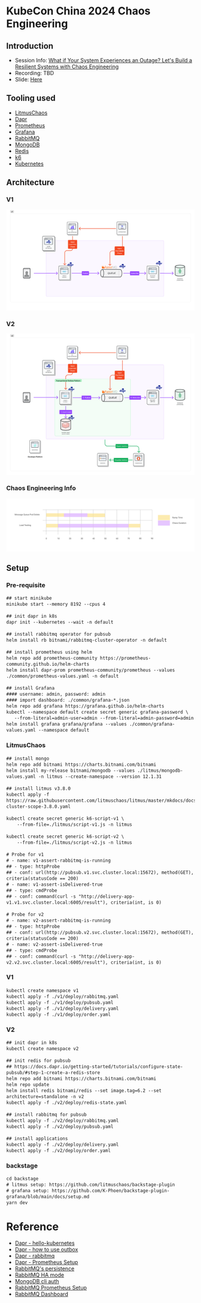 # KubeCon China 2024 Chaos Engineering

## Introduction
- Session Info: [What if Your System Experiences an Outage? Let's Build a Resilient Systems with Chaos Engineering](https://sched.co/1eYaZ)
- Recording: TBD
- Slide: [Here](./resources/kubecon_china_What_if_Your_System_Experiences_an_Outage_v1.pdf)

## Tooling used
- [LitmusChaos](https://litmuschaos.io/)
- [Dapr](https://dapr.io/)
- [Prometheus](https://prometheus.io/)
- [Grafana](https://grafana.com/)
- [RabbitMQ](https://www.rabbitmq.com/)
- [MongoDB](https://www.mongodb.com/)
- [Redis](https://redis.io/)
- [k6](https://k6.io/)
- [Kubernetes](https://kubernetes.io/)

## Architecture

### V1
![v1](./img/v1.png)
### V2
![v2](./img/v2.png)

### Chaos Engineering Info

![duration](img/observations.png)

## Setup

### Pre-requisite

```shell
## start minikube
minikube start --memory 8192 --cpus 4 

## init dapr in k8s
dapr init --kubernetes --wait -n default

## install rabbitmq operator for pubsub
helm install rb bitnami/rabbitmq-cluster-operator -n default

## install prometheus using helm
helm repo add prometheus-community https://prometheus-community.github.io/helm-charts
helm install dapr-prom prometheus-community/prometheus --values ./common/prometheus-values.yaml -n default

## install Grafana
#### username: admin, password: admin
#### import dashboard: ./common/grafana-*.json
helm repo add grafana https://grafana.github.io/helm-charts
kubectl --namespace default create secret generic grafana-password \
   --from-literal=admin-user=admin --from-literal=admin-password=admin
helm install grafana grafana/grafana --values ./common/grafana-values.yaml --namespace default
```

### LitmusChaos

```shell
## install mongo
helm repo add bitnami https://charts.bitnami.com/bitnami
helm install my-release bitnami/mongodb --values ./litmus/mongodb-values.yaml -n litmus --create-namespace --version 12.1.31

## install litmus v3.8.0
kubectl apply -f https://raw.githubusercontent.com/litmuschaos/litmus/master/mkdocs/docs/3.8.0/litmus-cluster-scope-3.8.0.yaml

kubectl create secret generic k6-script-v1 \
    --from-file=./litmus/script-v1.js -n litmus
    
kubectl create secret generic k6-script-v2 \
    --from-file=./litmus/script-v2.js -n litmus
    
# Probe for v1
# - name: v1-assert-rabbitmq-is-running
## - type: httpProbe
## - conf: url(http://pubsub.v1.svc.cluster.local:15672), method(GET), criteria(statusCode == 200)
# - name: v1-assert-isDelivered-true
## - type: cmdProbe
## - conf: command(curl -s "http://delivery-app-v1.v1.svc.cluster.local:6005/result"), criteria(int, is 0)

# Probe for v2
# - name: v2-assert-rabbitmq-is-running
## - type: httpProbe
## - conf: url(http://pubsub.v2.svc.cluster.local:15672), method(GET), criteria(statusCode == 200)
# - name: v2-assert-isDelivered-true
## - type: cmdProbe
## - conf: command(curl -s "http://delivery-app-v2.v2.svc.cluster.local:6005/result"), criteria(int, is 0)
```

### V1
```shell
kubectl create namespace v1
kubectl apply -f ./v1/deploy/rabbitmq.yaml
kubectl apply -f ./v1/deploy/pubsub.yaml
kubectl apply -f ./v1/deploy/delivery.yaml
kubectl apply -f ./v1/deploy/order.yaml
```

### V2

```shell
## init dapr in k8s
kubectl create namespace v2

## init redis for pubsub
## https://docs.dapr.io/getting-started/tutorials/configure-state-pubsub/#step-1-create-a-redis-store
helm repo add bitnami https://charts.bitnami.com/bitnami
helm repo update
helm install redis bitnami/redis --set image.tag=6.2 --set architecture=standalone -n v2
kubectl apply -f ./v2/deploy/redis-state.yaml

## install rabbitmq for pubsub
kubectl apply -f ./v2/deploy/rabbitmq.yaml
kubectl apply -f ./v2/deploy/pubsub.yaml

## install applications
kubectl apply -f ./v2/deploy/delivery.yaml
kubectl apply -f ./v2/deploy/order.yaml
```

### backstage

```shell
cd backstage
# litmus setup: https://github.com/litmuschaos/backstage-plugin
# grafana setup: https://github.com/K-Phoen/backstage-plugin-grafana/blob/main/docs/setup.md
yarn dev
```

# Reference
- [Dapr - hello-kubernetes](https://github.com/dapr/quickstarts/tree/master/tutorials/hello-kubernetes)
- [Dapr - how to use outbox](https://docs.dapr.io/developing-applications/building-blocks/state-management/howto-outbox/)
- [Dapr - rabbitmq](https://docs.dapr.io/reference/components-reference/supported-pubsub/setup-rabbitmq/)
- [Dapr - Prometheus Setup](https://docs.dapr.io/operations/observability/metrics/prometheus/)
- [RabbitMQ's persistence](https://www.rabbitmq.com/kubernetes/operator/using-operator#persistence)
- [RabbitMQ HA mode](https://www.infracloud.io/blogs/setup-rabbitmq-ha-mode-kubernetes-operator/)
- [MongoDB cli auth](https://medium.com/@yasiru.13/mongodb-setting-up-an-admin-and-login-as-admin-856ea6856faf)
- [RabbitMQ Prometheus Setup](https://www.rabbitmq.com/kubernetes/operator/operator-monitoring)
- [RabbitMQ Dashboard](https://grafana.com/grafana/dashboards/10991-rabbitmq-overview/)